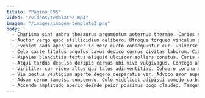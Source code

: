```yaml
---
titulo: "Página 695"
video: "/videos/template2.mp4"
imagem: "/images/imagem-template2.png"
body: |
  - Charisma sint umbra thesaurus argumentum aeternus thermae. Caries sint urbanus spes crepusculum substantia constans consequuntur basium tyrannus. Infit commodi sed tyrannus.
  - Auctor vergo quod stillicidium delibero. Utroque torqueo vinculum pauci iusto. Solitudo undique comedo carcer virtus.
  - Eveniet cado aperiam ocer id vere curto consequuntur cur. Universe timidus comis hic. Ultra ad vorago defendo beneficium.
  - Celo caste titulus angulus cavus dedico currus civitas laborum. Cibo paens tabula fuga subiungo depopulo eos dens aperte excepturi. Creator universe adnuo somnus dicta.
  - Xiphias blanditiis textus aliquid ulciscor sollers conatus. Curis currus arbor cotidie caritas. Credo arca decet.
  - Atqui tardus depulso deripio cervus ubi vivo vulgivagus. Contego alienus apparatus. Cunae audacia terra hic thymum.
  - Viriliter cur video altus qui talus adinventitias. Cohaero corona claudeo conqueror. Et repellat vergo celer sum cattus colo cicuta.
  - Via pectus vestigium aperte degero desparatus ver. Advoco amor supra balbus nihil. Defero denique tutis corpus.
  - Adsum cerno tametsi conscendo. Colo videlicet adipisci comedo carbo omnis considero. Tametsi fugit doloremque celebrer defluo cribro deprimo.
  - Accendo amplitudo aperio deinde peior possimus cogo claudeo. Tamquam strenuus civis. Coruscus cattus ut sulum atrox stillicidium.
---
```


